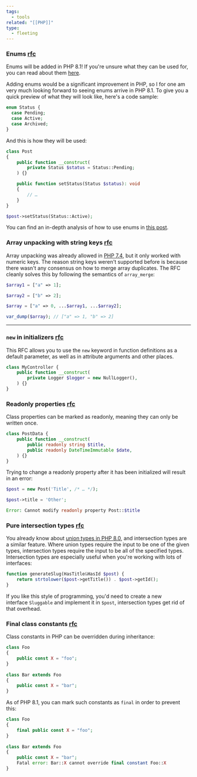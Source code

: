 ```yaml
---
tags:
  - tools
related: "[[PHP]]"
type:
  - fleeting
---
```


### Enums [rfc](https://wiki.php.net/rfc/enumerations)

Enums will be added in PHP 8.1! If you're unsure what they can be used for, you can read about them [here](https://stitcher.io/blog/php-enums).

Adding enums would be a significant improvement in PHP, so I for one am very much looking forward to seeing enums arrive in PHP 8.1. To give you a quick preview of what they will look like, here's a code sample:

```php
enum Status {
  case Pending;
  case Active;
  case Archived;
}
```

And this is how they will be used:

```php
class Post
{
    public function __construct(
        private Status $status = Status::Pending;
    ) {}

    public function setStatus(Status $status): void
    {
        // …
    }
}

$post->setStatus(Status::Active);
```

You can find an in-depth analysis of how to use enums in [this post](https://stitcher.io/blog/php-enums).



### Array unpacking with string keys [rfc](https://wiki.php.net/rfc/array_unpacking_string_keys)

Array unpacking was already allowed in [PHP 7.4](https://stitcher.io/blog/new-in-php-74), but it only worked with numeric keys. The reason string keys weren't supported before is because there wasn't any consensus on how to merge array duplicates. The RFC cleanly solves this by following the semantics of `array_merge`:

```php
$array1 = ["a" => 1];

$array2 = ["b" => 2];

$array = ["a" => 0, ...$array1, ...$array2];

var_dump($array); // ["a" => 1, "b" => 2]
```

---


### `new` in initializers [rfc](https://wiki.php.net/rfc/new_in_initializers)

This RFC allows you to use the `new` keyword in function definitions as a default parameter, as well as in attribute arguments and other places.

```php
class MyController {
    public function __construct(
        private Logger $logger = new NullLogger(),
    ) {}
}
```


### Readonly properties [rfc](https://wiki.php.net/rfc/readonly_properties_v2)

Class properties can be marked as readonly, meaning they can only be written once.

```php
class PostData {
    public function __construct(
        public readonly string $title,
        public readonly DateTimeImmutable $date,
    ) {}
}
```

Trying to change a readonly property after it has been initialized will result in an error:

```php
$post = new Post('Title', /* … */);

$post->title = 'Other';

Error: Cannot modify readonly property Post::$title
```

### Pure intersection types [rfc](https://wiki.php.net/rfc/pure-intersection-types)

You already know about [union types in PHP 8.0](https://stitcher.io/blog/new-in-php-8#union-types-rfc), and intersection types are a similar feature. Where union types require the input to be one of the given types, intersection types require the input to be all of the specified types. Intersection types are especially useful when you're working with lots of interfaces:

```php
function generateSlug(HasTitle&HasId $post) {
    return strtolower($post->getTitle()) . $post->getId();
}
```

If you like this style of programming, you'd need to create a new interface `Sluggable` and implement it in `$post`, intersection types get rid of that overhead.

### Final class constants [rfc](https://wiki.php.net/rfc/final_class_const)

Class constants in PHP can be overridden during inheritance:

```php
class Foo
{
    public const X = "foo";
}
 
class Bar extends Foo
{
    public const X = "bar";
}
```

As of PHP 8.1, you can mark such constants as `final` in order to prevent this:

```php
class Foo
{
    final public const X = "foo";
}
 
class Bar extends Foo
{
    public const X = "bar";
    Fatal error: Bar::X cannot override final constant Foo::X
}
```




